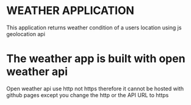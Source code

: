 # WEATHER APPLICATION
This application returns weather condition of a users location using js geolocation api
# The weather app is built with open weather api
Open weather api use http not https therefore it cannot be hosted with github pages except you change the http or the API URL to https
